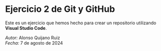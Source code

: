 # Ejercicio 2 de Git y GitHub

Este es un ejercicio que hemos hecho para crear un repositorio utilizando **Visual Studio Code**.

*Autor:* Alonso Quijano Ruiz  
*Fecha:* 7 de agosto de 2024